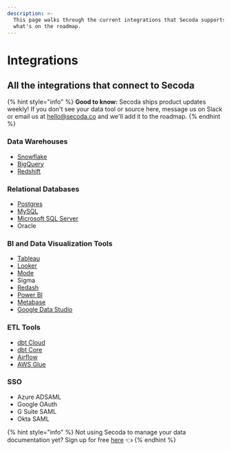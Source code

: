 ```yaml
---
description: >-
  This page walks through the current integrations that Secoda supports and
  what's on the roadmap.
---
```


# Integrations

## All the integrations that connect to Secoda

{% hint style="info" %}
**Good to know:** Secoda ships product updates weekly! If you don't see your data tool or source here, message us on Slack or email us at hello@secoda.co and we'll add it to the roadmap.&#x20;
{% endhint %}

### Data Warehouses

* [Snowflake](snowflake/)
* [BigQuery](big-query/)
* [Redshift](redshift/)

### Relational Databases

* [Postgres](postgres/)
* [MySQL](microsoft-sql-server.md)
* [Microsoft SQL Server](microsoft-sql-server.md)
* Oracle

### BI and Data Visualization Tools

* [Tableau](tableau/)&#x20;
* [Looker](looker/)
* [Mode](mode.md)&#x20;
* Sigma&#x20;
* [Redash](redash.md)
* [Power BI ](power-bi.md)
* [Metabase](metabase.md)
* [Google Data Studio](google-data-studio.md)

### ETL Tools

* [dbt Cloud](dbt.md)
* [dbt Core](dbt-core.md)
* [Airflow](airflow.md)
* [AWS Glue](aws-glue-integration.md)

### SSO

* Azure ADSAML&#x20;
* Google OAuth
* G Suite SAML
* Okta SAML

{% hint style="info" %}
Not using Secoda to manage your data documentation yet? Sign up for free [here](https://app.secoda.co/) 👈
{% endhint %}

